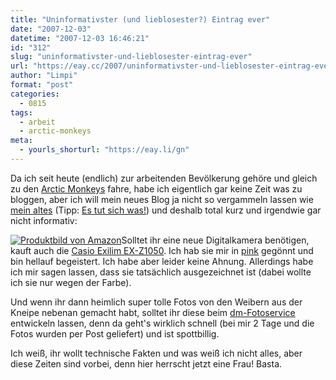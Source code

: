 ```yaml
---
title: "Uninformativster (und lieblosester?) Eintrag ever"
date: "2007-12-03"
datetime: "2007-12-03 16:46:21"
id: "312"
slug: "uninformativster-und-lieblosester-eintrag-ever"
url: "https://eay.cc/2007/uninformativster-und-lieblosester-eintrag-ever/"
author: "Limpi"
format: "post"
categories:
  - 0815
tags:
  - arbeit
  - arctic-monkeys
meta:
  - yourls_shorturl: "https://eay.li/gn"
---
```


Da ich seit heute (endlich) zur arbeitenden Bevölkerung gehöre und gleich zu den [Arctic Monkeys](//eay.cc/2007/i-heart-arctic-monkeys/) fahre, habe ich eigentlich gar keine Zeit was zu bloggen, aber ich will mein neues Blog ja nicht so vergammeln lassen wie [mein altes](http://spaetz.eayz.net) (Tipp: [Es tut sich was!](http://spaetz.eayz.net/2007/12/ber-diese-futurama-dvd.html)) und deshalb total kurz und irgendwie gar nicht informativ:

[![](/uploads/2007/pinkexilim.jpg "Produktbild von Amazon")](http://www.amazon.de/exec/obidos/ASIN/B000N2SIJ0/eayznet-21)Solltet ihr eine neue Digitalkamera benötigen, kauft auch die [Casio Exilim EX-Z1050](http://www.amazon.de/exec/obidos/ASIN/B000MVWEHY/eayznet-21). Ich hab sie mir in [pink](http://www.amazon.de/exec/obidos/ASIN/B000N2SIJ0/eayznet-21) gegönnt und bin hellauf begeistert. Ich habe aber leider keine Ahnung. Allerdings habe ich mir sagen lassen, dass sie tatsächlich ausgezeichnet ist (dabei wollte ich sie nur wegen der Farbe).

Und wenn ihr dann heimlich super tolle Fotos von den Weibern aus der Kneipe nebenan gemacht habt, solltet ihr diese beim [dm-Fotoservice](http://www.dm-digifoto.de/cgi-bin/n1/fotobestellung_direkt.pl?k=serviceangebot) entwickeln lassen, denn da geht's wirklich schnell (bei mir 2 Tage und die Fotos wurden per Post geliefert) und ist spottbillig.

Ich weiß, ihr wollt technische Fakten und was weiß ich nicht alles, aber diese Zeiten sind vorbei, denn hier herrscht jetzt eine Frau! Basta.
